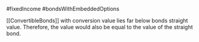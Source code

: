 #fixedIncome #bondsWithEmbeddedOptions 

[[ConvertibleBonds]] with conversion value lies far below bonds straight value. 
Therefore, the value would also be equal to the value of the straight bond.